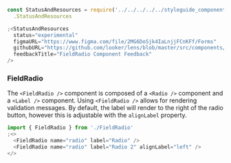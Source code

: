 ```js noeditor
const StatusAndResources = require('../../../../../styleguide_components/StatusAndResources')
  .StatusAndResources

;<StatusAndResources
  status="experimental"
  figmaURL="https://www.figma.com/file/2MG6DoSjk4IaLnjjFCnKFf/Forms"
  githubURL="https://github.com/looker/lens/blob/master/src/components/Form/Fields/FieldRadio.tsx"
  feedbackTitle="FieldRadio Component Feedback"
/>
```

### FieldRadio

The `<FieldRadio />` component is composed of a `<Radio />` component and a `<Label />` component. Using `<FieldRadio />` allows for rendering validation messages. By default, the label will render to the right of the radio button, however this is adjustable with the `alignLabel` property.

```js
import { FieldRadio } from './FieldRadio'
;<>
  <FieldRadio name="radio" label="Radio" />
  <FieldRadio name="radio" label="Radio 2" alignLabel="left" />
</>
```
